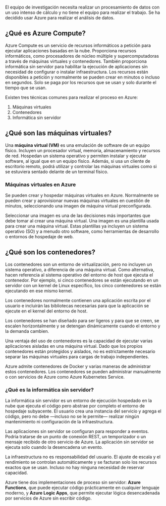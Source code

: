 El equipo de investigación necesita realizar un procesamiento de datos con un uso intenso de cálculo y no tiene el equipo para realizar el trabajo. Se ha decidido usar Azure para realizar el análisis de datos.

## <a name="what-is-azure-compute"></a>¿Qué es Azure Compute?
Azure Compute es un servicio de recursos informáticos a petición para ejecutar aplicaciones basadas en la nube. Proporciona recursos informáticos, como procesadores de núcleo múltiple y supercomputadoras a través de máquinas virtuales y contenedores. También proporciona informática sin servidor para habilitar la ejecución de aplicaciones sin necesidad de configurar o instalar infraestructura. Los recursos están disponibles a petición y normalmente se pueden crear en minutos o incluso en segundos. Solo se paga por los recursos que se usan y solo durante el tiempo que se usan.

Existen tres técnicas comunes para realizar el proceso en Azure:
1. Máquinas virtuales
1. Contenedores
1. Informática sin servidor

## <a name="what-are-virtual-machines"></a>¿Qué son las máquinas virtuales?

Una **máquina virtual (VM)** es una emulación de software de un equipo físico. Incluyen un procesador virtual, memoria, almacenamiento y recursos de red. Hospedan un sistema operativo y permiten instalar y ejecutar software, al igual que en un equipo físico. Además, si usa un cliente de escritorio remoto, podrá utilizar y controlar las máquinas virtuales como si se estuviera sentado delante de un terminal físico.

### <a name="virtual-machines-in-azure"></a>Máquinas virtuales en Azure

Se pueden crear y hospedar máquinas virtuales en Azure. Normalmente se pueden crear y aprovisionar nuevas máquinas virtuales en cuestión de minutos, seleccionando una imagen de máquina virtual preconfigurada.

Seleccionar una imagen es una de las decisiones más importantes que debe tomar al crear una máquina virtual. Una imagen es una plantilla usada para crear una máquina virtual. Estas plantillas ya incluyen un sistema operativo (SO) y a menudo otro software, como herramientas de desarrollo o entornos de hospedaje de web.

## <a name="what-are-containers"></a>¿Qué son los contenedores?

Los contenedores son un entorno de virtualización, pero no incluyen un sistema operativo, a diferencia de una máquina virtual. Como alternativa, hacen referencia al sistema operativo del entorno de host que ejecuta el contenedor. Por ejemplo, si cinco contenedores se están ejecutando en un servidor con un kernel de Linux específico, los cinco contenedores se están ejecutando en ese mismo kernel. 

Los contenedores normalmente contienen una aplicación escrita por el usuario e incluirán las bibliotecas necesarias para que la aplicación se ejecute en el kernel del entorno de host. 

Los contenedores se han diseñado para ser ligeros y para que se creen, se escalen horizontalmente y se detengan dinámicamente cuando el entorno y la demanda cambien.

Una ventaja del uso de contenedores es la capacidad de ejecutar varias aplicaciones aisladas en una máquina virtual. Dado que los propios contenedores están protegidos y aislados, no es estrictamente necesario separar las máquinas virtuales para cargas de trabajo independientes.

Azure admite contenedores de Docker y varias maneras de administrar estos contenedores. Los contenedores se pueden administrar manualmente o con servicios de Azure como Azure Kubernetes Service.

### <a name="what-is-serverless-computing"></a>¿Qué es la informática sin servidor?

La informática sin servidor es un entorno de ejecución hospedado en la nube que ejecuta el código pero abstrae por completo el entorno de hospedaje subyacente. El usuario crea una instancia del servicio y agrega el código, pero no debe —incluso no se le permite— realizar ningún mantenimiento ni configuración de la infraestructura.

Las aplicaciones sin servidor se configuran para responder a eventos. Podría tratarse de un punto de conexión REST, un temporizador o un mensaje recibido de otro servicio de Azure. La aplicación sin servidor se ejecuta solo cuando la desencadena un evento. 

La infraestructura no es responsabilidad del usuario. El ajuste de escala y el rendimiento se controlan automáticamente y se facturan solo los recursos exactos que se usan. Incluso no hay ninguna necesidad de reservar capacidad.

Azure tiene dos implementaciones de proceso sin servidor: **Azure Functions**, que puede ejecutar código prácticamente en cualquier lenguaje moderno, y **Azure Logic Apps**, que permite ejecutar lógica desencadenada por servicios de Azure sin escribir código.
